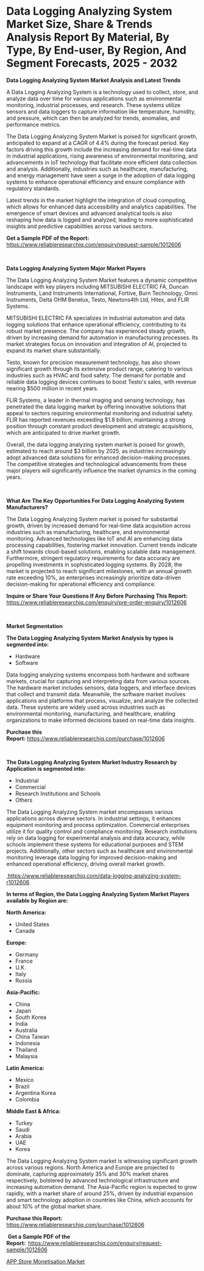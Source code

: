 <p><h1>Data Logging Analyzing System Market Size, Share & Trends Analysis Report By Material, By Type, By End-user, By Region, And Segment Forecasts, 2025 - 2032</h1></p><p><strong>Data Logging Analyzing System Market Analysis and Latest Trends</strong></p>
<p><p>A Data Logging Analyzing System is a technology used to collect, store, and analyze data over time for various applications such as environmental monitoring, industrial processes, and research. These systems utilize sensors and data loggers to capture information like temperature, humidity, and pressure, which can then be analyzed for trends, anomalies, and performance metrics.</p><p>The Data Logging Analyzing System Market is poised for significant growth, anticipated to expand at a CAGR of 4.4% during the forecast period. Key factors driving this growth include the increasing demand for real-time data in industrial applications, rising awareness of environmental monitoring, and advancements in IoT technology that facilitate more efficient data collection and analysis. Additionally, industries such as healthcare, manufacturing, and energy management have seen a surge in the adoption of data logging systems to enhance operational efficiency and ensure compliance with regulatory standards.</p><p>Latest trends in the market highlight the integration of cloud computing, which allows for enhanced data accessibility and analytics capabilities. The emergence of smart devices and advanced analytical tools is also reshaping how data is logged and analyzed, leading to more sophisticated insights and predictive capabilities across various sectors.</p></p>
<p><strong>Get a Sample PDF of the Report:&nbsp;</strong> <a href="https://www.reliableresearchiq.com/enquiry/request-sample/1012606?utm_campaign=2282&utm_medium=2&utm_source=Github&utm_content=ia&utm_term=08032025&utm_id=data-logging-analyzing-system">https://www.reliableresearchiq.com/enquiry/request-sample/1012606</a></p>
<p>&nbsp;</p>
<p><strong>Data Logging Analyzing System Major Market Players</strong></p>
<p><p>The Data Logging Analyzing System Market features a dynamic competitive landscape with key players including MITSUBISHI ELECTRIC FA, Duncan Instruments, Land Instruments International, Fortive, Burn Technology, Omni Instruments, Delta OHM Benelux, Testo, Newtons4th Ltd, Hitex, and FLIR Systems. </p><p>MITSUBISHI ELECTRIC FA specializes in industrial automation and data logging solutions that enhance operational efficiency, contributing to its robust market presence. The company has experienced steady growth, driven by increasing demand for automation in manufacturing processes. Its market strategies focus on innovation and integration of AI, projected to expand its market share substantially.</p><p>Testo, known for precision measurement technology, has also shown significant growth through its extensive product range, catering to various industries such as HVAC and food safety. The demand for portable and reliable data logging devices continues to boost Testo's sales, with revenue nearing $500 million in recent years.</p><p>FLIR Systems, a leader in thermal imaging and sensing technology, has penetrated the data logging market by offering innovative solutions that appeal to sectors requiring environmental monitoring and industrial safety. FLIR has reported revenues exceeding $1.8 billion, maintaining a strong position through constant product development and strategic acquisitions, which are anticipated to drive market growth.</p><p>Overall, the data logging analyzing system market is poised for growth, estimated to reach around $3 billion by 2025, as industries increasingly adopt advanced data solutions for enhanced decision-making processes. The competitive strategies and technological advancements from these major players will significantly influence the market dynamics in the coming years.</p></p>
<p>&nbsp;</p>
<p><strong>What Are The Key Opportunities For Data Logging Analyzing System Manufacturers?</strong></p>
<p><p>The Data Logging Analyzing System market is poised for substantial growth, driven by increased demand for real-time data acquisition across industries such as manufacturing, healthcare, and environmental monitoring. Advanced technologies like IoT and AI are enhancing data processing capabilities, fostering market innovation. Current trends indicate a shift towards cloud-based solutions, enabling scalable data management. Furthermore, stringent regulatory requirements for data accuracy are propelling investments in sophisticated logging systems. By 2028, the market is projected to reach significant milestones, with an annual growth rate exceeding 10%, as enterprises increasingly prioritize data-driven decision-making for operational efficiency and compliance.</p></p>
<p><strong>Inquire or Share Your Questions If Any Before Purchasing This Report:</strong> <a href="https://www.reliableresearchiq.com/enquiry/pre-order-enquiry/1012606?utm_campaign=2282&utm_medium=2&utm_source=Github&utm_content=ia&utm_term=08032025&utm_id=data-logging-analyzing-system">https://www.reliableresearchiq.com/enquiry/pre-order-enquiry/1012606</a></p>
<p>&nbsp;</p>
<p><strong>Market Segmentation</strong></p>
<p><strong>The Data Logging Analyzing System Market Analysis by types is segmented into:</strong></p>
<p><ul><li>Hardware</li><li>Software</li></ul></p>
<p><p>Data logging analyzing systems encompass both hardware and software markets, crucial for capturing and interpreting data from various sources. The hardware market includes sensors, data loggers, and interface devices that collect and transmit data. Meanwhile, the software market involves applications and platforms that process, visualize, and analyze the collected data. These systems are widely used across industries such as environmental monitoring, manufacturing, and healthcare, enabling organizations to make informed decisions based on real-time data insights.</p></p>
<p><strong>Purchase this Report:&nbsp;</strong><a href="https://www.reliableresearchiq.com/purchase/1012606?utm_campaign=2282&utm_medium=2&utm_source=Github&utm_content=ia&utm_term=08032025&utm_id=data-logging-analyzing-system">https://www.reliableresearchiq.com/purchase/1012606</a></p>
<p>&nbsp;</p>
<p><strong>The Data Logging Analyzing System Market Industry Research by Application is segmented into:</strong></p>
<p><ul><li>Industrial</li><li>Commercial</li><li>Research Institutions and Schools</li><li>Others</li></ul></p>
<p><p>The Data Logging Analyzing System market encompasses various applications across diverse sectors. In industrial settings, it enhances equipment monitoring and process optimization. Commercial enterprises utilize it for quality control and compliance monitoring. Research institutions rely on data logging for experimental analysis and data accuracy, while schools implement these systems for educational purposes and STEM projects. Additionally, other sectors such as healthcare and environmental monitoring leverage data logging for improved decision-making and enhanced operational efficiency, driving overall market growth.</p></p>
<p><a href="https://www.reliableresearchiq.com/data-logging-analyzing-system-r1012606?utm_campaign=2282&utm_medium=2&utm_source=Github&utm_content=ia&utm_term=08032025&utm_id=data-logging-analyzing-system">&nbsp;https://www.reliableresearchiq.com/data-logging-analyzing-system-r1012606</a></p>
<p><strong>In terms of Region, the Data Logging Analyzing System Market Players available by Region are:</strong></p>
<p>
    <p> <strong> North America: </strong>
        <ul>
            <li>United States</li>
            <li>Canada</li>
        </ul>
        </p> 
    <p> <strong> Europe: </strong>
        <ul>
            <li>Germany</li>
            <li>France</li>
            <li>U.K.</li>
            <li>Italy</li>
            <li>Russia</li>
        </ul>
        </p> 
    <p> <strong> Asia-Pacific: </strong>
        <ul>
            <li>China</li>
            <li>Japan</li>
            <li>South Korea</li>
            <li>India</li>
            <li>Australia</li>
            <li>China Taiwan</li>
            <li>Indonesia</li>
            <li>Thailand</li>
            <li>Malaysia</li>
        </ul>
        </p> 
    <p> <strong> Latin America: </strong>
        <ul>
            <li>Mexico</li>
            <li>Brazil</li>
            <li>Argentina Korea</li>
            <li>Colombia</li>
        </ul>
        </p> 
    <p> <strong> Middle East & Africa: </strong>
        <ul>
            <li>Turkey</li>
            <li>Saudi</li>
            <li>Arabia</li>
            <li>UAE</li>
            <li>Korea</li>
        </ul>
    </p>
    </p>
<p><p>The Data Logging Analyzing System market is witnessing significant growth across various regions. North America and Europe are projected to dominate, capturing approximately 35% and 30% market shares respectively, bolstered by advanced technological infrastructure and increasing automation demand. The Asia-Pacific region is expected to grow rapidly, with a market share of around 25%, driven by industrial expansion and smart technology adoption in countries like China, which accounts for about 10% of the global market share.</p></p>
<p><strong>Purchase this Report: </strong><a href="https://www.reliableresearchiq.com/purchase/1012606?utm_campaign=2282&utm_medium=2&utm_source=Github&utm_content=ia&utm_term=08032025&utm_id=data-logging-analyzing-system">https://www.reliableresearchiq.com/purchase/1012606</a></p>
<p>&nbsp;<strong>Get a Sample PDF of the Report:&nbsp;&nbsp;</strong><a href="https://www.reliableresearchiq.com/enquiry/request-sample/1012606?utm_campaign=2282&utm_medium=2&utm_source=Github&utm_content=ia&utm_term=08032025&utm_id=data-logging-analyzing-system">https://www.reliableresearchiq.com/enquiry/request-sample/1012606</a></p>
<p><strong></strong></p>
<p><p><a href="https://github.com/angelajermaine/Market-Research-Report-List-6/blob/main/app-store-monetisation-market.md?utm_campaign=2282&utm_medium=2&utm_source=Github&utm_content=ia&utm_term=08032025&utm_id=data-logging-analyzing-system">APP Store Monetisation Market</a></p></p>